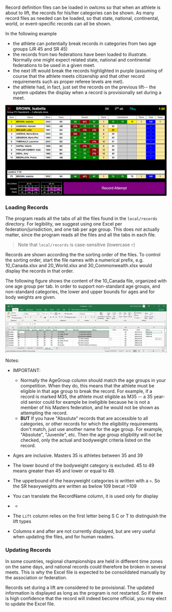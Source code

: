 Record definition files can be loaded in owlcms so that when an athlete is about to lift, the records for his/her categories can be shown.  As many record files as needed can be loaded, so that state, national, continental, world, or event-specific records can all be shown.

In the following example

- the athlete can potentially break records in categories from two age groups (JR 45 and SR 45)
- the records from two federations have been loaded to illustrate. Normally one might expect related state, national and continental federations to be used in a given meet.
- the next lift would break the records highlighted in purple (assuming of course that the athlete meets citizenship and that other record requirements such as proper referee levels are met).
- the athlete had, in fact, just set the records on the previous lift-- the system updates the display when a record is provisionally set during a meet.

![records](img/Records/records.png)

### Loading Records

The program reads all the tabs of all the files found in the `local/records` directory.  For legibility, we suggest using one Excel per federation/jurisdiction, and one tab per age group.  This does *not* actually matter, since the program reads all the files and all the tabs in each file.

> Note that `local/records` is case-sensitive (lowercase `r`)

Records are shown according the the sorting order of the files.  To control the sorting order, start the file names with a numerical prefix, e.g. 10_Canada.xlsx and 20_World.xlsx and 30_Commonwealth.xlsx would display the records in that order.

The following figure shows the content of the 10_Canada file, organized with one age group per tab.  In order to support non-standard age groups, and non-standard categories, the lower and upper bounds for ages and for body weights are given. 

![](img/Records/excel.png)

Notes:

- IMPORTANT: 
  -  Normally the AgeGroup column should match the age groups in your competition.  When they do, this means that the athlete must be eligible in that age group to break the record.  For example, if a record is marked M35, the athlete must eligible as M35 -- a 35 year-old senior could for example be ineligible because he is not a member of his Masters federation, and he would not be shown as attempting the record.
  -  **BUT** If you have "Absolute" records that are accessible to all categories, or other records for which the eligibility requirements don't match, just use another name for the age group.  For example, "Absolute", "Juvenile", etc.  Then the age group eligibility will not be checked, only the actual and bodyweight criteria listed on the record.

-  Ages are inclusive.  Masters 35 is athletes between 35 and 39
-  The lower bound of the bodyweight category is excluded.  45 to 49 means greater than 45 and lower or equal to 49.
-  The upperbound of the heavyweight categories is written with a `>`.  So the SR heavyweights are written as bwlow 109 bwcat >109
- You can translate the RecordName column, it is used only for display
-  -  

-  The `Lift` column relies on the first letter being S C or T to distinguish the lift types
-  Columns `K` and after are not currently displayed, but are very useful when updating the files, and for human readers.

### Updating Records

In some countries, regional championships are held in different time zones on the same days, and national records could therefore be broken in several meets.  This is why the Excel file is expected to be consolidated manually by the association or federation.

Records set during a lift are considered to be provisional.  The updated information is displayed as long as the program is not restarted. So if there is high confidence that the record will indeed become official, you may elect to update the Excel file.







 

